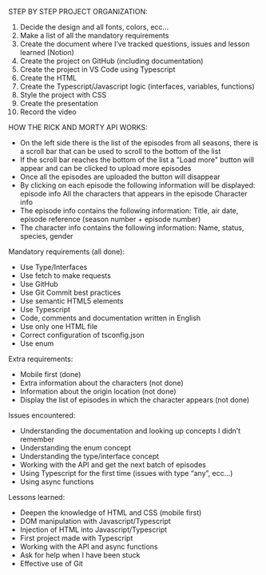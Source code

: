 STEP BY STEP PROJECT ORGANIZATION:
1. Decide the design and all fonts, colors, ecc…
2. Make a list of all the mandatory requirements
3. Create the document where I’ve tracked questions, issues and lesson learned (Notion)
4. Create the project on GitHub (including documentation)
5. Create the project in VS Code using Typescript
6. Create the HTML
7. Create the Typescript/Javascript logic (interfaces, variables, functions)
8. Style the project with CSS
9. Create the presentation
10. Record the video

HOW THE RICK AND MORTY API WORKS:
- On the left side there is the list of the episodes from all seasons, there is a scroll bar that can be used to scroll to the bottom of the list
- If the scroll bar reaches the bottom of the list a "Load more" button will appear and can be clicked to upload more episodes
- Once all the episodes are uploaded the button will disappear
- By clicking on each episode the following information will be displayed:
  episode info
  All the characters that appears in the episode
  Character info
- The episode info contains the following information:
    Title, air date, episode reference (season number + episode number)
- The character info contains the following information:
    Name, status, species, gender

Mandatory requirements (all done):
- Use Type/Interfaces
- Use fetch to make requests
- Use GitHub
- Use Git Commit best practices
- Use semantic HTML5 elements
- Use Typescript
- Code, comments and documentation written in English
- Use only one HTML file
- Correct configuration of tsconfig.json
- Use enum

Extra requirements:
- Mobile first (done)
- Extra information about the characters (not done)
- Information about the origin location (not done)
- Display the list of episodes in which the character appears (not done)

Issues encountered:
- Understanding the documentation and looking up concepts I didn’t remember
- Understanding the enum concept
- Understanding the type/interface concept
- Working with the API and get the next batch of episodes
- Using Typescript for the first time (issues with type “any”, ecc…)
- Using async functions

Lessons learned:
- Deepen the knowledge of HTML and CSS (mobile first)
- DOM manipulation with Javascript/Typescript
- Injection of HTML into Javascript/Typescript
- First project made with Typescript
- Working with the API and async functions
- Ask for help when I have been stuck
- Effective use of Git


